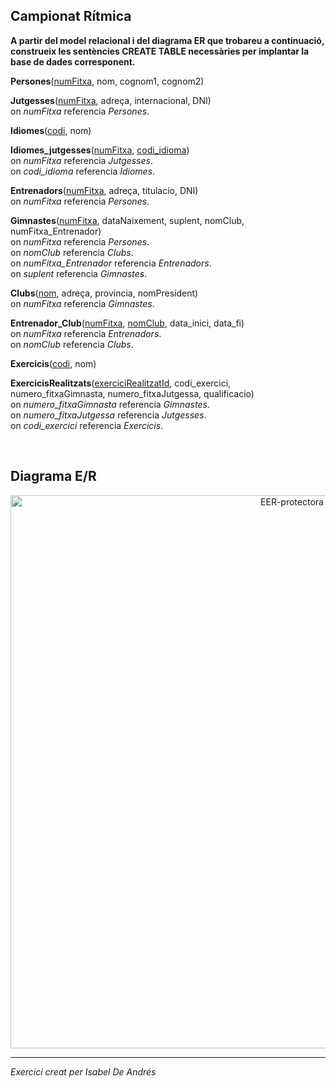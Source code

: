 ## Campionat Rítmica

**A partir del model relacional i del diagrama ER que trobareu a continuació, construeix les sentències CREATE TABLE necessàries per implantar la base de dades corresponent.**

**Persones**(<ins>numFitxa</ins>, nom, cognom1, cognom2)

**Jutgesses**(<ins>numFitxa</ins>, adreça, internacional, DNI)<br>
  on *numFitxa* referencia *Persones*.

**Idiomes**(<ins>codi</ins>, nom)

**Idiomes_jutgesses**(<ins>numFitxa</ins>, <ins>codi_idioma</ins>)<br>
  on *numFitxa* referencia *Jutgesses*.<br> 
  on *codi_idioma* referencia *Idiomes*. 

**Entrenadors**(<ins>numFitxa</ins>, adreça, titulacio, DNI)<br>
  on *numFitxa* referencia *Persones*.<br>

**Gimnastes**(<ins>numFitxa</ins>, dataNaixement, suplent, nomClub, numFitxa_Entrenador)<br>
  on *numFitxa* referencia *Persones*.<br>
  on *nomClub* referencia *Clubs*.<br>
  on *numFitxa_Entrenador* referencia *Entrenadors*.<br>
  on *suplent* referencia *Gimnastes*.

**Clubs**(<ins>nom</ins>, adreça, provincia, nomPresident)<br>
  on *numFitxa* referencia *Gimnastes*.

**Entrenador_Club**(<ins>numFitxa</ins>, <ins>nomClub</ins>, data_inici, data_fi)<br>
  on *numFitxa* referencia *Entrenadors*.<br>
  on *nomClub* referencia *Clubs*.

**Exercicis**(<ins>codi</ins>, nom)

**ExercicisRealitzats**(<ins>exerciciRealitzatId</ins>, codi_exercici, numero_fitxaGimnasta, numero_fitxaJutgessa, qualificacio)<br>
  on *numero_fitxaGimnasta* referencia *Gimnastes*.<br>
  on *numero_fitxaJutgessa* referencia *Jutgesses*.<br>
  on *codi_exercici* referencia *Exercicis*.
  
<br>

## Diagrama E/R

  <div style="text-align: center;">
    <img src="https://github.com/victordomgs/Bases-de-Dades/blob/main/SQL-DDL/EER/EER-campionatR%C3%ADtmica.png" alt="EER-protectora" width="885" height="auto"/>
  </div>

---
*Exercici creat per Isabel De Andrés*
